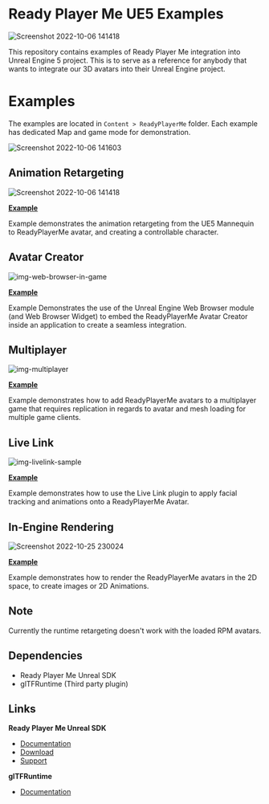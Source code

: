 # Ready Player Me UE5 Examples

![Screenshot 2022-10-06 141418](https://user-images.githubusercontent.com/108666572/194309906-d7dc5108-2cb4-4005-baf7-b0d88af69c50.png)

This repository contains examples of Ready Player Me integration into Unreal Engine 5 project. This is to serve as a reference for anybody that wants to integrate our 3D avatars into their Unreal Engine project.

# Examples

The examples are located in `Content > ReadyPlayerMe` folder. Each example has dedicated Map and game mode for demonstration.

![Screenshot 2022-10-06 141603](https://user-images.githubusercontent.com/108666572/194310218-1262ab44-8ea0-463d-a320-3a8ae6424081.png)

## Animation Retargeting

![Screenshot 2022-10-06 141418](https://user-images.githubusercontent.com/108666572/194309906-d7dc5108-2cb4-4005-baf7-b0d88af69c50.png)

[**Example**](https://github.com/readyplayerme/UnrealExamples/tree/main/Content/ReadyPlayerMe/AnimationRetargeting#readme)

Example demonstrates the animation retargeting from the UE5 Mannequin to ReadyPlayerMe avatar, and creating a controllable character.

## Avatar Creator

![img-web-browser-in-game](https://user-images.githubusercontent.com/7085672/163359540-e51de977-89ac-440b-8723-b9217681b00d.png)

[**Example**](https://github.com/readyplayerme/UnrealExamples/tree/main/Content/ReadyPlayerMe/WebBrowser#readme)

Example Demonstrates the use of the Unreal Engine Web Browser module (and Web Browser Widget) to embed the ReadyPlayerMe Avatar Creator inside an application to create a seamless integration.

## Multiplayer

![img-multiplayer](https://user-images.githubusercontent.com/7085672/164045214-41aebb0a-671f-4dd4-b62b-9ba783819372.png)

[**Example**](https://github.com/readyplayerme/UnrealExamples/tree/main/Content/ReadyPlayerMe/Multiplayer#readme)

Example demonstrates how to add ReadyPlayerMe avatars to a multiplayer game that requires replication in regards to avatar and mesh loading for multiple game clients.

## Live Link

![img-livelink-sample](https://user-images.githubusercontent.com/7085672/164030100-8063b64f-2162-4abf-a642-0193964ab04c.png)

[**Example**](https://github.com/readyplayerme/UnrealExamples/tree/main/Content/ReadyPlayerMe/LiveLink#readme)

Example demonstrates how to use the Live Link plugin to apply facial tracking and animations onto a ReadyPlayerMe Avatar.

## In-Engine Rendering

![Screenshot 2022-10-25 230024](https://user-images.githubusercontent.com/108666572/197881399-d36a2f7d-c958-4bb2-be64-c267c2b27c1e.png)

[**Example**](https://github.com/readyplayerme/UnrealExamples/tree/main/Content/ReadyPlayerMe/InEngineRendering#readme)

Example demonstrates how to render the ReadyPlayerMe avatars in the 2D space, to create images or 2D Animations.

## Note

Currently the runtime retargeting doesn't work with the loaded RPM avatars.

## Dependencies
- Ready Player Me Unreal SDK 
- glTFRuntime (Third party plugin)

## Links
**Ready Player Me Unreal SDK**
- [Documentation](https://docs.readyplayer.me/ready-player-me/integration-guides/unreal-engine-4)
- [Download](https://docs.readyplayer.me/ready-player-me/integration-guides/unreal-engine-4/unreal-plugin-download)
- [Support](https://docs.readyplayer.me/ready-player-me/integration-guides/unreal-engine-4/troubleshooting)

**glTFRuntime**
- [Documentation](https://github.com/rdeioris/glTFRuntime-docs/blob/master/README.md)



